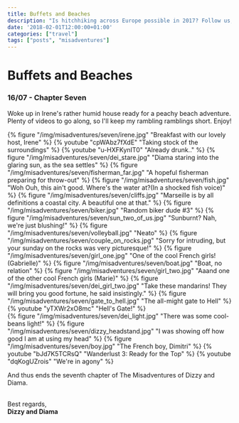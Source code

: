 ```yaml
---
title: Buffets and Beaches
description: "Is hitchhiking across Europe possible in 2017? Follow us, and find out!"
date: '2018-02-01T12:00:00+01:00'
categories: ["travel"]
tags: ["posts", "misadventures"]
---
```


# Buffets and Beaches
### 16/07 - Chapter Seven
Woke up in Irene's rather humid house ready for a peachy beach adventure. Plenty of videos to go along, so I'll keep my rambling ramblings short. Enjoy!


{% figure "/img/misadventures/seven/irene.jpg" "Breakfast with our lovely host, Irene" %}
{% youtube "cpWAbz7fXdE" "Taking stock of the surroundings" %}
{% youtube "u-HXFKynIT0" "Already drunk.." %}
{% figure "/img/misadventures/seven/dei_stare.jpg" "Diama staring into the glaring sun, as the sea settles" %}
{% figure "/img/misadventures/seven/fisherman_far.jpg" "A hopeful fisherman preparing for throw-out" %}
{% figure "/img/misadventures/seven/fish.jpg" "Woh Ouh, this ain't good. Where's the water at?(In a shocked fish voice)" %}
{% figure "/img/misadventures/seven/cliffs.jpg" "Marseille is by all definitions a coastal city. A beautiful one at that." %}
{% figure "/img/misadventures/seven/biker.jpg" "Random biker dude #3" %}
{% figure "/img/misadventures/seven/sun_two_of_us.jpg" "Sunburnt? Nah, we're just blushing!" %}
{% figure "/img/misadventures/seven/volleyball.jpg" "Neato" %}
{% figure "/img/misadventures/seven/couple_on_rocks.jpg" "Sorry for intruding, but your sunday on the rocks was very picturesque!" %}
{% figure "/img/misadventures/seven/girl_one.jpg" "One of the cool French girls! (Gabrielle)" %}
{% figure "/img/misadventures/seven/boat.jpg" "Boat, no relation" %}
{% figure "/img/misadventures/seven/girl_two.jpg" "Aaand one of the other cool French girls (Marie)" %}
{% figure "/img/misadventures/seven/dei_girl_two.jpg" "Take these mandarins! They will bring you good fortune, he said insistingly." %}
{% figure "/img/misadventures/seven/gate_to_hell.jpg" "The all-might gate to Hell" %}
{% youtube "yTXWr2xO8mc" "Hell's Gate!" %}
<br />
{% figure "/img/misadventures/seven/dei_light.jpg" "There was some cool-beans light!" %}
{% figure "/img/misadventures/seven/dizzy_headstand.jpg" "I was showing off how good I am at using my head" %}
{% figure "/img/misadventures/seven/boy.jpg" "The French boy, Dimitri" %}
{% youtube "bJd7K5TCRsQ" "Wanderlust 3: Ready for the Top" %}
{% youtube "dqKogUZrois" "We're in agony" %}
<br />


And thus ends the seventh chapter of The Misadventures of Dizzy and Diama.
<br /><br />

Best regards,<br />**Dizzy and Diama**
